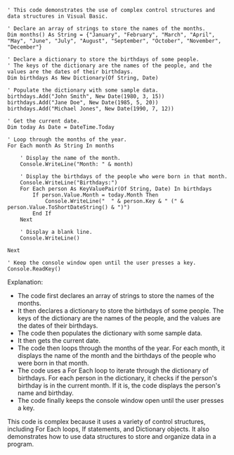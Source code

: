 ```visual basic
' This code demonstrates the use of complex control structures and data structures in Visual Basic.

' Declare an array of strings to store the names of the months.
Dim months() As String = {"January", "February", "March", "April", "May", "June", "July", "August", "September", "October", "November", "December"}

' Declare a dictionary to store the birthdays of some people.
' The keys of the dictionary are the names of the people, and the values are the dates of their birthdays.
Dim birthdays As New Dictionary(Of String, Date)

' Populate the dictionary with some sample data.
birthdays.Add("John Smith", New Date(1980, 3, 15))
birthdays.Add("Jane Doe", New Date(1985, 5, 20))
birthdays.Add("Michael Jones", New Date(1990, 7, 12))

' Get the current date.
Dim today As Date = DateTime.Today

' Loop through the months of the year.
For Each month As String In months

    ' Display the name of the month.
    Console.WriteLine("Month: " & month)

    ' Display the birthdays of the people who were born in that month.
    Console.WriteLine("Birthdays:")
    For Each person As KeyValuePair(Of String, Date) In birthdays
        If person.Value.Month = today.Month Then
            Console.WriteLine("  " & person.Key & " (" & person.Value.ToShortDateString() & ")")
        End If
    Next

    ' Display a blank line.
    Console.WriteLine()

Next

' Keep the console window open until the user presses a key.
Console.ReadKey()
```

Explanation:

* The code first declares an array of strings to store the names of the months.
* It then declares a dictionary to store the birthdays of some people. The keys of the dictionary are the names of the people, and the values are the dates of their birthdays.
* The code then populates the dictionary with some sample data.
* It then gets the current date.
* The code then loops through the months of the year. For each month, it displays the name of the month and the birthdays of the people who were born in that month.
* The code uses a For Each loop to iterate through the dictionary of birthdays. For each person in the dictionary, it checks if the person's birthday is in the current month. If it is, the code displays the person's name and birthday.
* The code finally keeps the console window open until the user presses a key.

This code is complex because it uses a variety of control structures, including For Each loops, If statements, and Dictionary objects. It also demonstrates how to use data structures to store and organize data in a program.